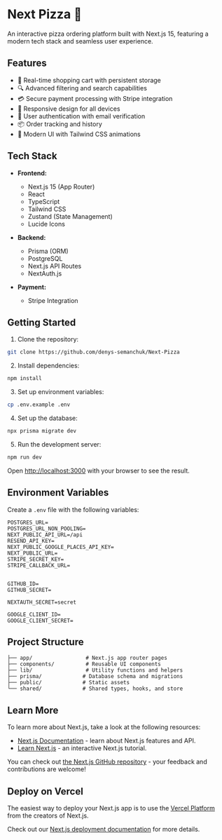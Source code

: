 # Next Pizza 🍕

An interactive pizza ordering platform built with Next.js 15, featuring a modern tech stack and seamless user experience.

## Features

- 🛒 Real-time shopping cart with persistent storage
- 🔍 Advanced filtering and search capabilities
- 💳 Secure payment processing with Stripe integration
- 📱 Responsive design for all devices
- 🔐 User authentication with email verification
- 📦 Order tracking and history
- 🎨 Modern UI with Tailwind CSS animations

## Tech Stack

- **Frontend:**
  - Next.js 15 (App Router)
  - React
  - TypeScript
  - Tailwind CSS
  - Zustand (State Management)
  - Lucide Icons

- **Backend:**
  - Prisma (ORM)
  - PostgreSQL
  - Next.js API Routes
  - NextAuth.js

- **Payment:**
  - Stripe Integration

## Getting Started

1. Clone the repository:
```bash
git clone https://github.com/denys-semanchuk/Next-Pizza
```

2. Install dependencies:
```bash
npm install
```

3. Set up environment variables:
```bash
cp .env.example .env
```

4. Set up the database:
```bash
npx prisma migrate dev
```

5. Run the development server:
```bash
npm run dev
```

Open [http://localhost:3000](http://localhost:3000) with your browser to see the result.

## Environment Variables

Create a `.env` file with the following variables:

```env
POSTGRES_URL=
POSTGRES_URL_NON_POOLING=
NEXT_PUBLIC_API_URL=/api
RESEND_API_KEY=
NEXT_PUBLIC_GOOGLE_PLACES_API_KEY=
NEXT_PUBLIC_URL=
STRIPE_SECRET_KEY=
STRIPE_CALLBACK_URL=


GITHUB_ID=
GITHUB_SECRET=

NEXTAUTH_SECRET=secret

GOOGLE_CLIENT_ID=
GOOGLE_CLIENT_SECRET=
```

## Project Structure

```
├── app/                 # Next.js app router pages
├── components/          # Reusable UI components
├── lib/                 # Utility functions and helpers
├── prisma/             # Database schema and migrations
├── public/             # Static assets
└── shared/             # Shared types, hooks, and store
```

## Learn More

To learn more about Next.js, take a look at the following resources:

- [Next.js Documentation](https://nextjs.org/docs) - learn about Next.js features and API.
- [Learn Next.js](https://nextjs.org/learn) - an interactive Next.js tutorial.

You can check out [the Next.js GitHub repository](https://github.com/vercel/next.js) - your feedback and contributions are welcome!

## Deploy on Vercel

The easiest way to deploy your Next.js app is to use the [Vercel Platform](https://vercel.com/new?utm_medium=default-template&filter=next.js&utm_source=create-next-app&utm_campaign=create-next-app-readme) from the creators of Next.js.

Check out our [Next.js deployment documentation](https://nextjs.org/docs/app/building-your-application/deploying) for more details.
